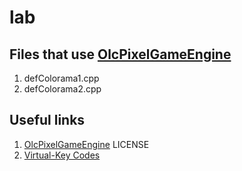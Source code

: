 # lab

## Files that use [OlcPixelGameEngine](https://github.com/OneLoneCoder/olcPixelGameEngine)
1. defColorama1.cpp
2. defColorama2.cpp

## Useful links
1. [OlcPixelGameEngine](https://github.com/OneLoneCoder/olcPixelGameEngine/blob/master/LICENCE.md) LICENSE
2. [Virtual-Key Codes](https://docs.microsoft.com/en-us/windows/win32/inputdev/virtual-key-codes)


